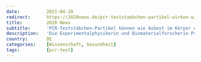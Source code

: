 ```yaml
---
date:          2021-04-20
redirect:      https://2020news.de/pcr-teststaebchen-partikel-wirken-wie-asbest-im-koerper/
title:         2020 News
subtitle:      'PCR-Teststäbchen-Partikel können wie Asbest im Körper wirken'
description:   'Die Experimentalphysikerin und Biomaterialforscherin Prof. Antonietta Gatti hat diverse PCR-Teststäbchen unter dem Mikroskop begutachtet und ihre Inhaltsstoffe analysiert. Das irritierende Ergebnis: sie sind aus harten Materialien und enthalten eine Vielzahl von – teils im Beipackzettel undeklarierten – (Nano-)Partikeln aus Silber, Aluminium, Titan, Glasfasern ect. Geraten diese in die Schleimhaut können sie Wunden und Entzündungen hervorrufen, […]'
country:       DE
categories:    [Wissenschaft, Gesundheit]
tags:          [pcr-test]
---
```

